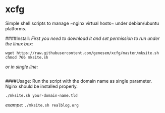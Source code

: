 xcfg
====

Simple shell scripts to manage ~nginx virtual hosts~ under debian/ubuntu platforms.

####Install:
*First you need to download it and set permission to run under the linux box:*
```
wget https://raw.githubusercontent.com/genesem/xcfg/master/mksite.sh
chmod 766 mksite.sh
```
*or in single line:*
```wget https://raw.githubusercontent.com/genesem/xcfg/master/mksite.sh && chmod 766 mksite.sh
```


####Usage:
Run the script with the domain name as single parameter.
Nginx should be installed properly.

```
./mksite.sh your-domain-name.tld

```
*exampe:* ```./mksite.sh realblog.org```




